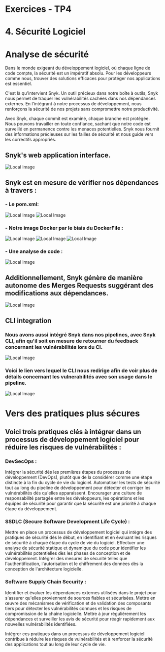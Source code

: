 # Exercices - TP4



































































































# 4. Sécurité Logiciel

# Analyse de sécurité

Dans le monde exigeant du développement logiciel, où chaque ligne de code compte, la sécurité est un impératif absolu. Pour les développeurs comme nous, trouver des solutions efficaces pour protéger nos applications est essentiel.

C'est là qu'intervient Snyk. Un outil précieux dans notre boîte à outils, Snyk nous permet de traquer les vulnérabilités cachées dans nos dépendances externes. En l'intégrant à notre processus de développement, nous renforçons la sécurité de nos projets sans compromettre notre productivité.

Avec Snyk, chaque commit est examiné, chaque branche est protégée. Nous pouvons travailler en toute confiance, sachant que notre code est surveillé en permanence contre les menaces potentielles. Snyk nous fournit des informations précieuses sur les failles de sécurité et nous guide vers les correctifs appropriés.

## Snyk's web application interface. 

![Local Image](../images/tp4/img1.png)

## Snyk est en mesure de vérifier nos dépendances à travers :
### - Le pom.xml:

![Local Image](../images/tp4/img2.png)
![Local Image](../images/tp4/img3.png)

### - Notre image Docker par le biais du DockerFile :

![Local Image](../images/tp4/img4.png)
![Local Image](../images/tp4/img5.png)
![Local Image](../images/tp4/img6.png)

### - Une analyse de code :
![Local Image](../images/tp4/img7.png)

## Additionnellement, Snyk génère de manière autonome des Merges Requests suggérant des modifications aux dépendances. 
![Local Image](../images/tp4/img8.png)

## CLI integration
### Nous avons aussi intégré Snyk dans nos pipelines, avec Snyk CLI, afin qu'il soit en mesure de retourner du feedback concernant les vulnérabilités lors du CI.
![Local Image](../images/tp4/img9.png)

### Voici le lien vers lequel le CLI nous redirige afin de voir plus de détails concernant les vulnerabilités avec son usage dans le pipeline.
![Local Image](../images/tp4/img10.png)

# Vers des pratiques plus sécures


## Voici trois pratiques clés à intégrer dans un processus de développement logiciel pour réduire les risques de vulnérabilités :

### DevSecOps :
Intégrer la sécurité dès les premières étapes du processus de développement (DevOps), plutôt que de la considérer comme une étape distincte à la fin du cycle de vie du logiciel.
Automatiser les tests de sécurité tout au long du pipeline de développement pour détecter et corriger les vulnérabilités dès qu'elles apparaissent.
Encourager une culture de responsabilité partagée entre les développeurs, les opérations et les équipes de sécurité pour garantir que la sécurité est une priorité à chaque étape du développement.
### SSDLC (Secure Software Development Life Cycle) :
Mettre en place un processus de développement logiciel qui intègre des pratiques de sécurité dès le début, en identifiant et en évaluant les risques de sécurité à chaque étape du cycle de vie du logiciel.
Effectuer une analyse de sécurité statique et dynamique du code pour identifier les vulnérabilités potentielles dès les phases de conception et de développement.
Intégrer des mesures de sécurité telles que l'authentification, l'autorisation et le chiffrement des données dès la conception de l'architecture logicielle.
### Software Supply Chain Security :
Identifier et évaluer les dépendances externes utilisées dans le projet pour s'assurer qu'elles proviennent de sources fiables et sécurisées.
Mettre en œuvre des mécanismes de vérification et de validation des composants tiers pour détecter les vulnérabilités connues et les risques de compromission de la chaîne logicielle.
Mettre à jour régulièrement les dépendances et surveiller les avis de sécurité pour réagir rapidement aux nouvelles vulnérabilités identifiées.


Intégrer ces pratiques dans un processus de développement logiciel contribue à réduire les risques de vulnérabilités et à renforcer la sécurité des applications tout au long de leur cycle de vie.





